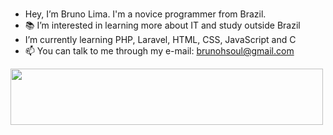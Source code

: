 - Hey, I’m Bruno Lima. I'm a novice programmer from Brazil.<img src="https://upload.wikimedia.org/wikipedia/commons/thumb/0/05/Flag_of_Brazil.svg/2560px-Flag_of_Brazil.svg.png" width="20" height="15" />
- 📚 I’m interested in learning more about IT and study outside Brazil
-  I’m currently learning PHP, Laravel, HTML, CSS, JavaScript and C
- 📫 You can talk to me through my e-mail: brunohsoul@gmail.com


<img src="https://i.redd.it/kgrl0g2yg3y51.gif" width="500" height="90" />

